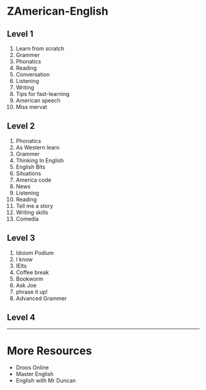 # ZAmerican-English

## Level 1
1. Learn from scratch 
2. Grammer 
3. Phonatics 
4. Reading 
5. Conversation
6. Listening 
7. Writing 
8. Tips for fast-learning
9. American speech 
10. Miss mervat 
## Level 2
1. Phonatics 
2. As Western learn 
3. Grammer
4. Thinking In English 
5. English Bits 
6. Situations 
7. America code 
8. News 
9. Listening 
10. Reading 
11. Tell me a story 
12. Writing skills 
13. Comedia 
## Level 3
1. Idoiom Podium 
2. I know 
3. IElts 
4. Coffee break 
5. Bookworm 
6. Ask Joe 
7. phrase it up!
8. Advanced Grammer 
## Level 4

----

# More Resources 
- Droos Online 
- Master English 
- English with Mr Duncan 

